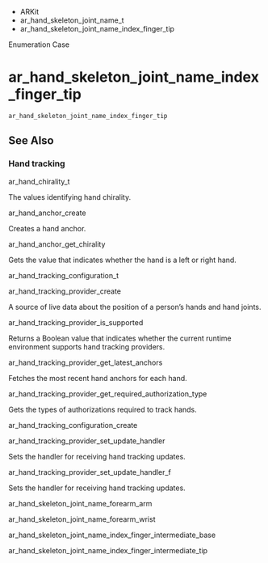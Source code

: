 

- ARKit
- ar_hand_skeleton_joint_name_t
-  ar_hand_skeleton_joint_name_index_finger_tip 

Enumeration Case

# ar_hand_skeleton_joint_name_index_finger_tip

``` source
ar_hand_skeleton_joint_name_index_finger_tip
```

## See Also

### Hand tracking

ar_hand_chirality_t

The values identifying hand chirality.

ar_hand_anchor_create

Creates a hand anchor.

ar_hand_anchor_get_chirality

Gets the value that indicates whether the hand is a left or right hand.

ar_hand_tracking_configuration_t

ar_hand_tracking_provider_create

A source of live data about the position of a person’s hands and hand joints.

ar_hand_tracking_provider_is_supported

Returns a Boolean value that indicates whether the current runtime environment supports hand tracking providers.

ar_hand_tracking_provider_get_latest_anchors

Fetches the most recent hand anchors for each hand.

ar_hand_tracking_provider_get_required_authorization_type

Gets the types of authorizations required to track hands.

ar_hand_tracking_configuration_create

ar_hand_tracking_provider_set_update_handler

Sets the handler for receiving hand tracking updates.

ar_hand_tracking_provider_set_update_handler_f

Sets the handler for receiving hand tracking updates.

ar_hand_skeleton_joint_name_forearm_arm

ar_hand_skeleton_joint_name_forearm_wrist

ar_hand_skeleton_joint_name_index_finger_intermediate_base

ar_hand_skeleton_joint_name_index_finger_intermediate_tip

